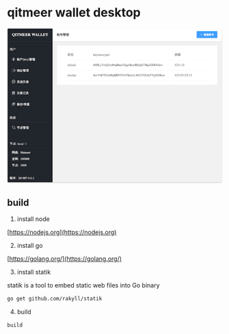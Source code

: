# qitmeer wallet desktop

![desktop wallet](assets/wallet-info.png)

## build

1. install node 

[https://nodejs.org](https://nodejs.org)

2. install go

[https://golang.org/](https://golang.org/)

3. install statik

 statik is a tool to embed static web files into Go binary 

```sh
go get github.com/rakyll/statik
```

4. build

```sh
build
```
